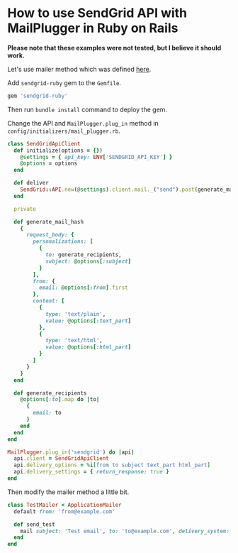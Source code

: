 # How to use SendGrid API with MailPlugger in Ruby on Rails

**Please note that these examples were not tested, but I believe it should work.**

Let's use mailer method which was defined [here](https://github.com/MailToolbox/mail_plugger/blob/main/docs/usage_in_ruby_on_rails.md#api).

Add `sendgrid-ruby` gem to the `Gemfile`.

```ruby
gem 'sendgrid-ruby'
```

Then run `bundle install` command to deploy the gem.

Change the API and `MailPlugger.plug_in` method in `config/initializers/mail_plugger.rb`.

```ruby
class SendGridApiClient
  def initialize(options = {})
    @settings = { api_key: ENV['SENDGRID_API_KEY'] }
    @options = options
  end

  def deliver
    SendGrid::API.new(@settings).client.mail._("send").post(generate_mail_hash)
  end

  private

  def generate_mail_hash
    {
      request_body: {
        personalizations: [
          {
            to: generate_recipients,
            subject: @options[:subject]
          }
        ],
        from: {
          email: @options[:from].first
        },
        content: [
          {
            type: 'text/plain',
            value: @options[:text_part]
          },
          {
            type: 'text/html',
            value: @options[:html_part]
          }
        ]
      }
    }
  end

  def generate_recipients
    @options[:to].map do |to|
      {
        email: to
      }
    end
  end
end

MailPlugger.plug_in('sendgrid') do |api|
  api.client = SendGridApiClient
  api.delivery_options = %i[from to subject text_part html_part]
  api.delivery_settings = { return_response: true }
end
```

Then modify the mailer method a little bit.

```ruby
class TestMailer < ApplicationMailer
  default from: 'from@example.com'

  def send_test
    mail subject: 'Test email', to: 'to@example.com', delivery_system: 'sendgrid'
  end
end
```
